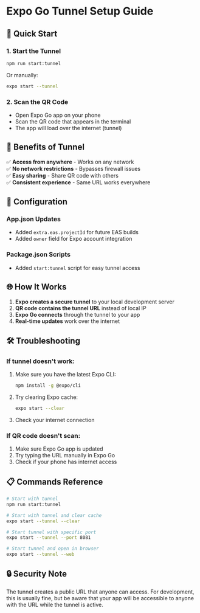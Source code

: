 # Expo Go Tunnel Setup Guide

## 🚀 Quick Start

### 1. Start the Tunnel

```bash
npm run start:tunnel
```

Or manually:

```bash
expo start --tunnel
```

### 2. Scan the QR Code

- Open Expo Go app on your phone
- Scan the QR code that appears in the terminal
- The app will load over the internet (tunnel)

## 📱 Benefits of Tunnel

✅ **Access from anywhere** - Works on any network  
✅ **No network restrictions** - Bypasses firewall issues  
✅ **Easy sharing** - Share QR code with others  
✅ **Consistent experience** - Same URL works everywhere

## 🔧 Configuration

### App.json Updates

- Added `extra.eas.projectId` for future EAS builds
- Added `owner` field for Expo account integration

### Package.json Scripts

- Added `start:tunnel` script for easy tunnel access

## 🌐 How It Works

1. **Expo creates a secure tunnel** to your local development server
2. **QR code contains the tunnel URL** instead of local IP
3. **Expo Go connects** through the tunnel to your app
4. **Real-time updates** work over the internet

## 🛠️ Troubleshooting

### If tunnel doesn't work:

1. Make sure you have the latest Expo CLI:

   ```bash
   npm install -g @expo/cli
   ```

2. Try clearing Expo cache:

   ```bash
   expo start --clear
   ```

3. Check your internet connection

### If QR code doesn't scan:

1. Make sure Expo Go app is updated
2. Try typing the URL manually in Expo Go
3. Check if your phone has internet access

## 📋 Commands Reference

```bash
# Start with tunnel
npm run start:tunnel

# Start with tunnel and clear cache
expo start --tunnel --clear

# Start tunnel with specific port
expo start --tunnel --port 8081

# Start tunnel and open in browser
expo start --tunnel --web
```

## 🔒 Security Note

The tunnel creates a public URL that anyone can access. For development, this is usually fine, but be aware that your app will be accessible to anyone with the URL while the tunnel is active.
